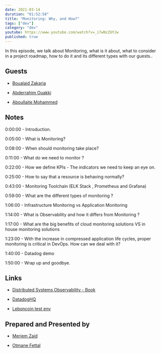```yaml
---
date: 2021-03-14
duration: "01:52:58"
title: "Monitoring: Why, and How?"
tags: ["dev"]
category: "dev"
youtube: https://www.youtube.com/watch?v=_i7wNzZUYJw
published: true
---
```


In this episode, we talk about Monitoring, what is it about, what to consider in a project roadmap, how to do it and its different types with our guests..

## Guests

- [Boualaid Zakaria](https://twitter.com/zakariaboualaid)

- [Abderrahim Ouakki](https://twitter.com/OkAbdo)

- [Aboullaite Mohammed](http://aboullaite.me)

## Notes

0:00:00 - Introduction.

0:05:00 - What is Monitoring?

0:08:00 - When should monitoring take place?

0:11:00 - What do we need to monitor ?

0:22:00 - How we define KPIs - The indicators we need to keep an eye on.

0:25:00 - How to say that a resource is behaving normally?

0:43:00 - Monitoring Toolchain (ELK Stack , Prometheus and Grafana)

0:59:00 - What are the different types of monitoring ?

1:06:00 - Infrastructure Monitoring vs Application Monitoring

1:14:00 - What is Observability and how it differs from Monitoring ?

1:17:00 - What are the big benefits of cloud monitoring solutions VS in house monitoring solutions

1:23:00 - With the increase in compressed application life cycles, proper monitoring is critical in DevOps. How can we deal with it?

1:40:00 - Datadog demo

1:50:00 - Wrap up and goodbye.

## Links

- [Distributed Systems Observability - Book](https://www.oreilly.com/library/view/distributed-systems-observability/9781492033431/)

- [DatadogHQ](https://www.datadoghq.com/blog/tag/monitoring-101/)

- [Leboncoin test env](https://www.youtube.com/watch?v=LlHmAuMXgPo)

## Prepared and Presented by

- [Meriem Zaid](https://www.facebook.com/MeriemZaid)

- [Otmane Fettal](https://twitter.com/ofettal)
